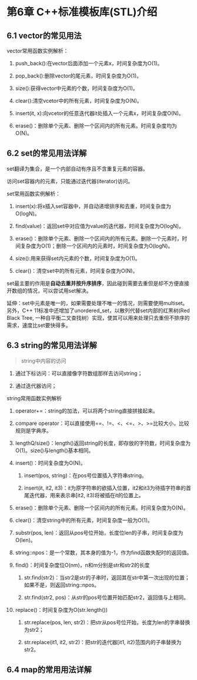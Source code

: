 # 第6章 C++标准模板库(STL)介绍

## 6.1 vector的常见用法

vector常用函数实例解析：

1. push_back():在vector后面添加一个元素x，时间复杂度为O(1)。

2. pop_back():删除vector的尾元素，时间复杂度为O(1)。

3. size():获得vector中元素的个数，时间复杂度为O(1)。

4. clear():清空vcetor中的所有元素，时间复杂度为O(N)。

5. insert(it, x):向vcetor的任意迭代器it处插入一个元素x，时间复杂度O(N)。

6. erase()：删除单个元素、删除一个区间内的所有元素。时间复杂度均为O(N)。

## 6.2 set的常见用法详解

set翻译为集合，是一个内部自动有序且不含重复元素的容器。

访问set容器内的元素，只能通过迭代器(iterator)访问。

set常用函数实例解析：

1. insert(x):将x插入set容器中，并自动递增排序和去重，时间复杂度为O(logN)。

2. find(value)：返回set中对应值为value的迭代器，时间复杂度为O(logN)。

3. erase()：删除单个元素、删除一个区间内的所有元素。删除一个元素时，时间复杂度为O(1)；删除一个区间内的元素时，时间复杂度为O(logN)。

4. size():用来获得set内元素的个数，时间复杂度为O(1)。

5. clear()：清空set中的所有元素，时间复杂度为O(N)。

set最主要的作用是**自动去重并按升序排序**，因此碰到需要去重但是却不方便直接开数组的情况，可以尝试用set解决。

延伸：set中元素是唯一的，如果需要处理不唯一的情况，则需要使用multiset。另外，C++ 11标准中还增加了unordered_set，以散列代替set内部的红黑树(Red Black Tree, 一种自平衡二叉查找树）实现，使其可以用来处理只去重但不排序的需求，速度比set要快得多。

## 6.3 string的常见用法详解

> string中内容的访问

1. 通过下标访问：可以直接像字符数组那样去访问string；

2. 通过迭代器访问；

string常用函数实例解析

1. operator+=：string的加法，可以将两个string直接拼接起来。

2. compare operator：可以直接使用==、!=、<、<=、>、>=比较大小，比较规则是字典序。

3. lengthQ/size()：length()返回string的长度，即存放的字符数，时间复杂度为O(1)。size()与length()基本相同。

4. insert()：时间复杂度为O(N)。

   1. insert(pos, string)：在pos号位置插入字符串string。

   2. insert(it, it2, it3)：it为原字符串的欲插入位置，it2和it3为待插字符串的首尾迭代器，用来表示串[it2, it3)将被插在it的位置上。

5. erase()：删除单个元素、删除一个区间内的所有元素。时间复杂度为O(N)。

6. clear()：清空string中的所有元素，时间复杂度一般为O(1)。

7. substr(pos, len)：返回从pos号位开始，长度位len的子串，时间复杂度为O(len)。

8. string::npos：是一个常数，其本身的值为-1，作为find函数失配时的返回值。

9. find()：时间复杂度位O(nm)，n和m分别是str和str2的长度

    1. str.find(str2)：当str2是str的子串时，返回其在str中第一次出现的位置；如果不是，则返回string::npos。

    2. str.find(str2, pos)：从str的pos号位置开始匹配str2，返回值与上相同。

10. replace()：时间复杂度为O(str.length())

    1. str.replace(pos, len, str2)：把str从pos号位开始，长度为len的字串替换为str2；

    2. str.replace(it1, it2, str2)：把str的迭代器[it1, it2)范围内的子串替换为str2。

## 6.4 map的常用用法详解

